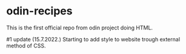# odin-recipes

This is the first official repo from odin project
doing HTML.

#1 update (15.7.2022.)
Starting to add style to website trough external method of CSS.
